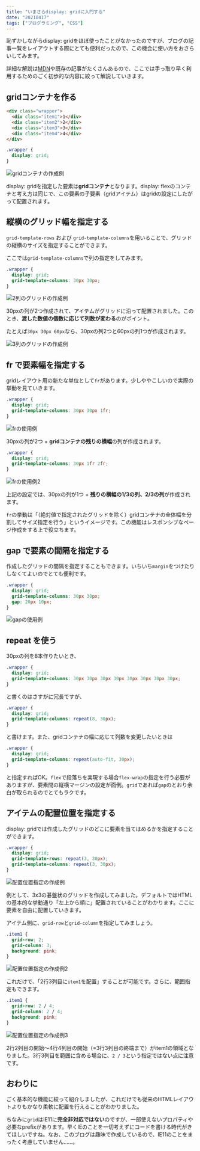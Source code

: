 ```yaml
---
title: "いまさらdisplay: gridに入門する"
date: "20210417"
tags: ["プログラミング", "CSS"]
---
```


恥ずかしながらdisplay: gridをほぼ使ったことがなかったのですが、ブログの記事一覧をレイアウトする際にとても便利だったので、この機会に使い方をおさらいしてみます。

詳細な解説は[MDN](https://developer.mozilla.org/ja/docs/Web/CSS/grid)や既存の記事がたくさんあるので、ここでは手っ取り早く利用するためのごく初歩的な内容に絞って解説していきます。

## gridコンテナを作る

```html
<div class="wrapper">
  <div class="item1">1</div>
  <div class="item2">2</div>
  <div class="item3">3</div>
  <div class="item4">4</div>
</div>
```

```css
.wrapper {
  display: grid;
}
```

![gridコンテナの作成例](./01.png)

display: gridを指定した要素は**gridコンテナ**となります。display: flexのコンテナと考え方は同じで、この要素の子要素（gridアイテム）はgridの設定にしたがって配置されます。

## 縦横のグリッド幅を指定する

`grid-template-rows` および `grid-template-columns`を用いることで、グリッドの縦横のサイズを指定することができます。

ここでは`grid-template-columns`で列の指定をしてみます。

```css
.wrapper {
  display: grid;
  grid-template-columns: 30px 30px;
}
```

![2列のグリッドの作成例](./02.png)

30pxの列が2つ作成されて、アイテムがグリッドに沿って配置されました。このとき、**渡した数値の個数に応じて列数が変わる**のがポイント。

たとえば`30px 30px 60px`なら、30pxの列2つと60pxの列1つが作成されます。

![3列のグリッドの作成例](./03.png)

## fr で要素幅を指定する

gridレイアウト用の新たな単位として`fr`があります。少しややこしいので実際の挙動を見ていきます。

```css
.wrapper {
  display: grid;
  grid-template-columns: 30px 30px 1fr;
}
```

![frの使用例](./04.png)

30pxの列が2つ + **gridコンテナの残りの横幅**の列が作成されます。

```css
.wrapper {
  display: grid;
  grid-template-columns: 30px 1fr 2fr;
}
```

![frの使用例2](./05.png)

上記の設定では、30pxの列が1つ + **残りの横幅の1/3の列、2/3の列**が作成されます。

`fr`の挙動は「（絶対値で指定されたグリッドを除く）gridコンテナの全体幅を分割してサイズ指定を行う」というイメージです。この機能はレスポンシブなページ作成をする上で役立ちます。

## gap で要素の間隔を指定する

作成したグリッドの間隔を指定することもできます。いちいち`margin`をつけたりしなくてよいのでとても便利です。

```css
.wrapper {
  display: grid;
  grid-template-columns: 30px 30px;
  gap: 20px 10px;
}
```

![gapの使用例](./06.png)

## repeat を使う

30pxの列を8本作りたいとき、

```css
.wrapper {
  display: grid;
  grid-template-columns: 30px 30px 30px 30px 30px 30px 30px 30px;
}
```

と書くのはさすがに冗長ですが、

```css
.wrapper {
  display: grid;
  grid-template-columns: repeat(8, 30px);
}
```

と書けます。また、gridコンテナの幅に応じて列数を変更したいときは

```css
.wrapper {
  display: grid;
  grid-template-columns: repeat(auto-fit, 30px);
}
```

と指定すればOK。`flex`で段落ちを実現する場合`flex-wrap`の指定を行う必要がありますが、要素間の縦横マージンの設定が面倒。`grid`であれば`gap`のとおり余白が取られるのでとてもラクです。

## アイテムの配置位置を指定する

display: gridでは作成したグリッドのどこに要素を当てはめるかを指定することができます。

```css
.wrapper {
  display: grid;
  grid-template-rows: repeat(3, 30px);
  grid-template-columns: repeat(3, 30px);
}
```

![配置位置指定の作成例](./07.png)

例として、3x3の碁盤状のグリッドを作成してみました。デフォルトではHTMLの基本的な挙動通り「左上から順に」配置されていることがわかります。ここに要素を自由に配置していきます。

アイテム側に、`grid-row`と`grid-column`を指定してみましょう。

```css
.item1 {
  grid-row: 2;
  grid-column: 3;
  background: pink;
}
```

![配置位置指定の作成例2](./08.png)

これだけで、「2行3列目に`item1`を配置」することが可能です。さらに、範囲指定もできます。

```css
.item1 {
  grid-row: 2 / 4;
  grid-column: 2 / 4;
  background: pink;
}
```

![配置位置指定の作成例3](./09.png)

2行2列目の開始〜4行4列目の開始（=3行3列目の終端まで）がitem1の領域となりました。3行3列目を範囲に含める場合に、`2 / 3`という指定ではない点に注意です。

## おわりに

ごく基本的な機能に絞って紹介しましたが、これだけでも従来のHTMLレイアウトよりもかなり柔軟に配置を行えることがわかりました。

ちなみに`grid`はIE11に**完全非対応ではない**のですが、一部使えないプロパティや必要なprefixがあります。早くIEのことを一切考えずにコードを書ける時代がきてほしいですね。なお、このブログは趣味で作成しているので、IE11のことをまったく考慮していません……。
